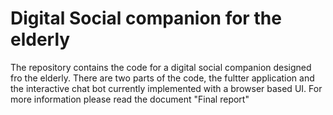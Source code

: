 # Digital Social companion for the elderly 

The repository contains the code for a digital social companion designed fro the elderly. There are two parts of the code, the fultter application and the interactive chat bot currently implemented with a browser based UI. For more information please read the document "Final report"